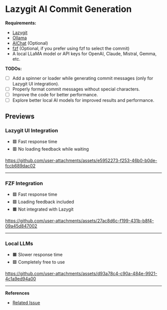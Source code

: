 # Lazygit AI Commit Generation

**Requirements:**

- [Lazygit](https://github.com/jesseduffield/lazygit)
- [Ollama](https://ollama.com/)
- [AIChat](https://github.com/sigoden/aichat) (Optional)
- [fzf](https://github.com/junegunn/fzf) (Optional, if you prefer using fzf to select the commit)
- A local LLaMA model or API keys for OpenAI, Claude, Mistral, Gemma, etc.

**TODOs:**

- [ ] Add a spinner or loader while generating commit messages (only for Lazygit UI integration).
- [ ] Properly format commit messages without special characters.
- [ ] Improve the code for better performance.
- [ ] Explore better local AI models for improved results and performance.

## Previews

### Lazygit UI Integration

- 🟩 Fast response time  
- 🟥 No loading feedback while waiting

https://github.com/user-attachments/assets/e5952273-f253-46b0-b0de-fccb689dac02

---

### FZF Integration

- 🟩 Fast response time  
- 🟩 Loading feedback included  
- 🟧 Not integrated with Lazygit

https://github.com/user-attachments/assets/27ac8d6c-f199-431b-b8f4-09a45d847002

---

### Local LLMs

- 🟧 Slower response time  
- 🟩 Completely free to use

https://github.com/user-attachments/assets/d93a78c4-c90a-484e-9921-4c1a9ed94a00

---

**References**  
- [Related Issue](https://github.com/jesseduffield/lazygit/issues/3212)
